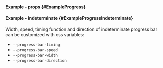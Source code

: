 #### Example - props {#ExampleProgress}

<div class="example">
  <example name="ExampleProgress"></example>
</div>

#### Example - indeterminate {#ExampleProgressIndeterminate}

Width, speed, timing function and direction of indeterminate progress bar can be customized with css variables:

- `--progress-bar-timing`
- `--progress-bar-speed`
- `--progress-bar-width`
- `--progress-bar-direction`

<div class="example">
  <example name="ExampleProgressIndeterminate"></example>
</div>
